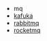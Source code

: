 * mq
 * [kafuka](/求职/面试题/后端题/研发/mq/kafuka.md)
 * [rabbitmq](/求职/面试题/后端题/研发/mq/rabbitmq.md)
 * [rocketmq](/求职/面试题/后端题/研发/mq/rocketmq.md)
